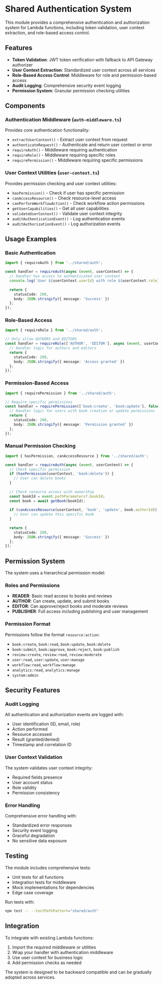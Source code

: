 # Shared Authentication System

This module provides a comprehensive authentication and authorization system for Lambda functions, including token validation, user context extraction, and role-based access control.

## Features

- **Token Validation**: JWT token verification with fallback to API Gateway authorizer
- **User Context Extraction**: Standardized user context across all services
- **Role-Based Access Control**: Middleware for role and permission-based access
- **Audit Logging**: Comprehensive security event logging
- **Permission System**: Granular permission checking utilities

## Components

### Authentication Middleware (`auth-middleware.ts`)

Provides core authentication functionality:

- `extractUserContext()` - Extract user context from request
- `authenticateRequest()` - Authenticate and return user context or error
- `requireAuth()` - Middleware requiring authentication
- `requireRole()` - Middleware requiring specific roles
- `requirePermission()` - Middleware requiring specific permissions

### User Context Utilities (`user-context.ts`)

Provides permission checking and user context utilities:

- `hasPermission()` - Check if user has specific permission
- `canAccessResource()` - Check resource-level access
- `canPerformWorkflowAction()` - Check workflow action permissions
- `getUserCapabilities()` - Get all user capabilities
- `validateUserContext()` - Validate user context integrity
- `auditAuthenticationEvent()` - Log authentication events
- `auditAuthorizationEvent()` - Log authorization events

## Usage Examples

### Basic Authentication

```typescript
import { requireAuth } from '../shared/auth';

const handler = requireAuth(async (event, userContext) => {
  // Handler has access to authenticated user context
  console.log(`User ${userContext.userId} with role ${userContext.role}`);
  
  return {
    statusCode: 200,
    body: JSON.stringify({ message: 'Success' })
  };
});
```

### Role-Based Access

```typescript
import { requireRole } from '../shared/auth';

// Only allow AUTHORS and EDITORS
const handler = requireRole(['AUTHOR', 'EDITOR'], async (event, userContext) => {
  // Handler logic for authors and editors
  return {
    statusCode: 200,
    body: JSON.stringify({ message: 'Access granted' })
  };
});
```

### Permission-Based Access

```typescript
import { requirePermission } from '../shared/auth';

// Require specific permissions
const handler = requirePermission(['book:create', 'book:update'], false, async (event, userContext) => {
  // Handler logic for users with book creation or update permissions
  return {
    statusCode: 200,
    body: JSON.stringify({ message: 'Permission granted' })
  };
});
```

### Manual Permission Checking

```typescript
import { hasPermission, canAccessResource } from '../shared/auth';

const handler = requireAuth(async (event, userContext) => {
  // Check specific permission
  if (hasPermission(userContext, 'book:delete')) {
    // User can delete books
  }
  
  // Check resource access with ownership
  const bookId = event.pathParameters?.bookId;
  const book = await getBook(bookId);
  
  if (canAccessResource(userContext, 'book', 'update', book.authorId)) {
    // User can update this specific book
  }
  
  return {
    statusCode: 200,
    body: JSON.stringify({ message: 'Success' })
  };
});
```

## Permission System

The system uses a hierarchical permission model:

### Roles and Permissions

- **READER**: Basic read access to books and reviews
- **AUTHOR**: Can create, update, and submit books
- **EDITOR**: Can approve/reject books and moderate reviews
- **PUBLISHER**: Full access including publishing and user management

### Permission Format

Permissions follow the format `resource:action`:

- `book:create`, `book:read`, `book:update`, `book:delete`
- `book:submit`, `book:approve`, `book:reject`, `book:publish`
- `review:create`, `review:read`, `review:moderate`
- `user:read`, `user:update`, `user:manage`
- `workflow:read`, `workflow:manage`
- `analytics:read`, `analytics:manage`
- `system:admin`

## Security Features

### Audit Logging

All authentication and authorization events are logged with:

- User identification (ID, email, role)
- Action performed
- Resource accessed
- Result (granted/denied)
- Timestamp and correlation ID

### User Context Validation

The system validates user context integrity:

- Required fields presence
- User account status
- Role validity
- Permission consistency

### Error Handling

Comprehensive error handling with:

- Standardized error responses
- Security event logging
- Graceful degradation
- No sensitive data exposure

## Testing

The module includes comprehensive tests:

- Unit tests for all functions
- Integration tests for middleware
- Mock implementations for dependencies
- Edge case coverage

Run tests with:

```bash
npm test -- --testPathPattern="shared/auth"
```

## Integration

To integrate with existing Lambda functions:

1. Import the required middleware or utilities
2. Wrap your handler with authentication middleware
3. Use user context for business logic
4. Add permission checks as needed

The system is designed to be backward compatible and can be gradually adopted across services.
